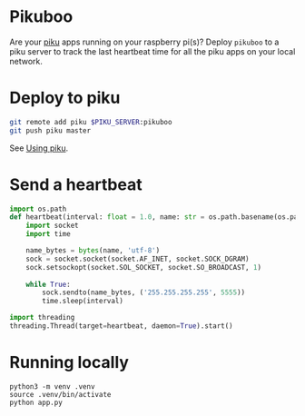 # Pikuboo

Are your [piku](https://github.com/piku/piku) apps running on your raspberry pi(s)? Deploy `pikuboo` to a piku server to track the last heartbeat time for all the piku apps on your local network.

# Deploy to piku

```bash
git remote add piku $PIKU_SERVER:pikuboo
git push piku master
```

See [Using piku](https://github.com/piku/piku#using-piku).

# Send a heartbeat

```python
import os.path
def heartbeat(interval: float = 1.0, name: str = os.path.basename(os.path.dirname(os.path.realpath(__file__)))) -> None:
    import socket
    import time

    name_bytes = bytes(name, 'utf-8')
    sock = socket.socket(socket.AF_INET, socket.SOCK_DGRAM)
    sock.setsockopt(socket.SOL_SOCKET, socket.SO_BROADCAST, 1)
    
    while True:
        sock.sendto(name_bytes, ('255.255.255.255', 5555))
        time.sleep(interval)

import threading
threading.Thread(target=heartbeat, daemon=True).start()
```

# Running locally

```
python3 -m venv .venv
source .venv/bin/activate
python app.py
```

